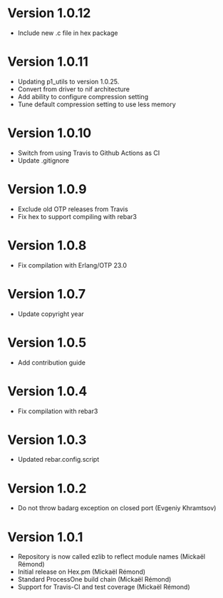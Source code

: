 # Version 1.0.12

* Include new .c file in hex package

# Version 1.0.11

* Updating p1_utils to version 1.0.25.
* Convert from driver to nif architecture
* Add ability to configure compression setting
* Tune default compression setting to use less memory

# Version 1.0.10

* Switch from using Travis to Github Actions as CI
* Update .gitignore

# Version 1.0.9

* Exclude old OTP releases from Travis
* Fix hex to support compiling with rebar3

# Version 1.0.8

* Fix compilation with Erlang/OTP 23.0

# Version 1.0.7

* Update copyright year

# Version 1.0.5

* Add contribution guide

# Version 1.0.4

* Fix compilation with rebar3

# Version 1.0.3

* Updated rebar.config.script

# Version 1.0.2

* Do not throw badarg exception on closed port (Evgeniy Khramtsov)

# Version 1.0.1

* Repository is now called ezlib to reflect module names (Mickaël Rémond)
* Initial release on Hex.pm (Mickaël Rémond)
* Standard ProcessOne build chain (Mickaël Rémond)
* Support for Travis-CI and test coverage (Mickaël Rémond)
